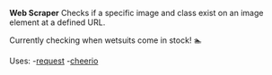**Web Scraper**
Checks if a specific image and class exist on an image element at a defined URL.

Currently checking when wetsuits come in stock! 🏊

Uses:
-[request](https://github.com/request/request)
-[cheerio](https://github.com/cheeriojs/cheerio)

